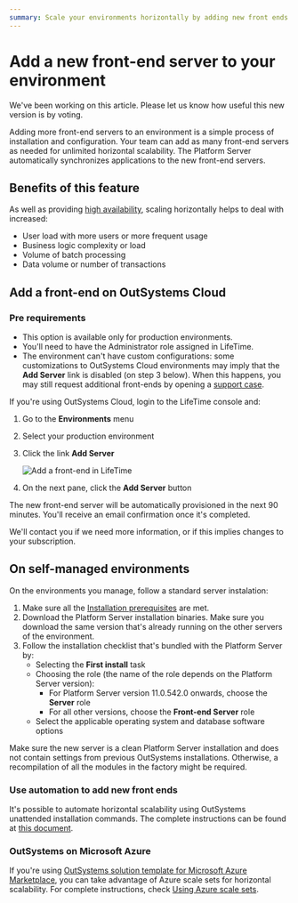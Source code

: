 ```yaml
---
summary: Scale your environments horizontally by adding new front ends to deal with increased user load and application complexity.
---
```


# Add a new front-end server to your environment

<div class="info" markdown="1">
We've been working on this article. Please let us know how useful this new version is by voting.
</div>

Adding more front-end servers to an environment is a simple process of installation and configuration. Your team can add as many front-end servers as needed for unlimited horizontal scalability. The Platform Server automatically synchronizes applications to the new front-end servers.

## Benefits of this feature

As well as providing [high availability](https://www.outsystems.com/evaluation-guide/how-does-outsystems-provide-horizontal-scalability/#High_availability), scaling horizontally helps to deal with increased:

* User load with more users or more frequent usage
* Business logic complexity or load
* Volume of batch processing
* Data volume or number of transactions

## Add a front-end on OutSystems Cloud

### Pre requirements

* This option is available only for production environments.
* You'll need to have the Administrator role assigned in LifeTime.
* The environment can't have custom configurations: some customizations to OutSystems Cloud environments may imply that the **Add Server** link is disabled (on step 3 below). When this happens, you may still request additional front-ends by opening a [support case](https://www.outsystems.com/goto/submit-support-case).

If you're using OutSystems Cloud, login to the LifeTime console and:

1. Go to the **Environments** menu
1. Select your production environment
1. Click the link **Add Server**

    ![Add a front-end in LifeTime](images/add-front-end-LT.png)

1. On the next pane, click the **Add Server** button

The new front-end server will be automatically provisioned in the next 90 minutes. You'll receive an email confirmation once it's completed.

We'll contact you if we need more information, or if this implies changes to your subscription.

## On self-managed environments

On the environments you manage, follow a standard server instalation:

1. Make sure all the [Installation prerequisites](https://success.outsystems.com/Documentation/11/Setting_Up_OutSystems#Installation_prerequisites) are met.
1. Download the Platform Server installation binaries. Make sure you download the same version that's already running on the other servers of the environment.
1. Follow the installation checklist that's bundled with the Platform Server by:
    * Selecting the **First install** task
    * Choosing the role (the name of the role depends on the Platform Server version):
        * For Platform Server version 11.0.542.0 onwards, choose the **Server** role
        * For all other versions, choose the **Front-end Server** role
    * Select the applicable operating system and database software options

<div class="info" markdown="1">
Make sure the new server is a clean Platform Server installation and does not contain settings from previous OutSystems installations. Otherwise, a recompilation of all the modules in the factory might be required.
</div>

### Use automation to add new front ends

It's possible to automate horizontal scalability using OutSystems unattended installation commands. The complete instructions can be found at [this document](https://success.outsystems.com/Documentation/11/Setting_Up_OutSystems/Unattended_Installation_and_Upgrade#Adding_a_Front-End).

### OutSystems on Microsoft Azure

If you're using [OutSystems solution template for Microsoft Azure Marketplace](https://success.outsystems.com/Documentation/11/Setting_Up_OutSystems/OutSystems_on_Microsoft_Azure), you can take advantage of Azure scale sets for horizontal scalability. For complete instructions, check [Using Azure scale sets](https://success.outsystems.com/Documentation/11/Setting_Up_OutSystems/OutSystems_on_Microsoft_Azure/Additional_Configurations_for_OutSystems_on_Microsoft_Azure#Scale_Your_Environments_Using_Azure_Scale_Sets).

